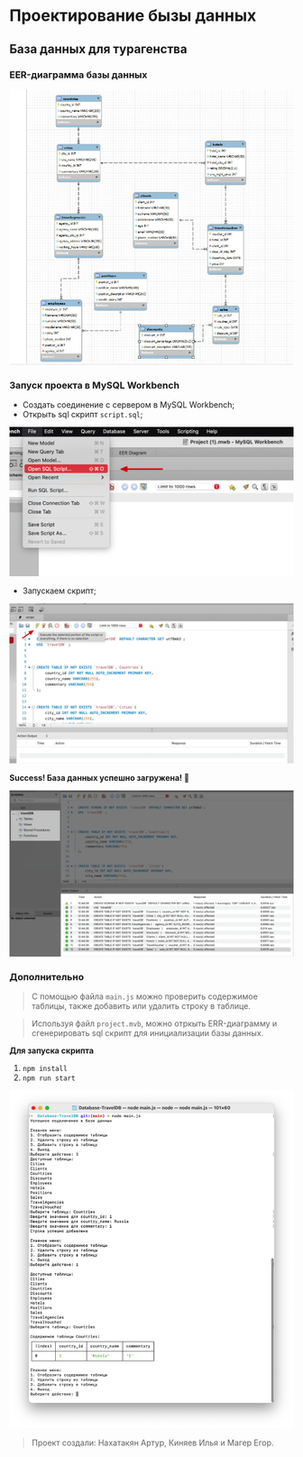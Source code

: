 # Проектирование бызы данных
## База данных для турагенства

### EER-диаграмма базы данных

![image](./assets/eer.jpeg)

### Запуск проекта в MySQL Workbench

- Создать соединение с сервером в MySQL Workbench;
- Открыть sql скрипт `script.sql`;

![image](./assets/open_script.png)

- Запускаем скрипт;

![image](/assets/run_script.png)

**Success! База данных успешно загружена! 🥳**

![image](./assets/success_script.png)

### Дополнительно

> С помощью файла `main.js` можно проверить содержимое таблицы, также добавить или удалить строку в таблице.

> Используя файл `project.mvb`, можно отркыть ERR-диаграмму и сгенерировать sql скрипт для инициализации базы данных.

**Для запуска скрипта**

1. `npm install`
2. `npm run start`

![image](./assets/script.png)

> Проект создали: Нахатакян Артур, Киняев Илья и Магер Егор.
